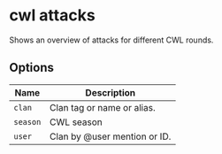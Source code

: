 # cwl attacks

Shows an overview of attacks for different CWL rounds.

## Options

| Name     | Description                  |
| -------- | ---------------------------- |
| `clan`   | Clan tag or name or alias.   |
| `season` | CWL season                   |
| `user`   | Clan by @user mention or ID. |
